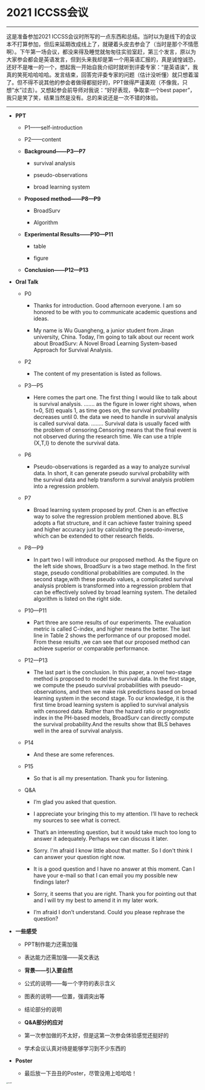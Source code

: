 # 2021 ICCSS会议
***
这是准备参加2021 ICCSS会议时所写的一点东西和总结。当时以为是线下的会议本不打算参加，但后来延期改成线上了，就硬着头皮去参会了（当时是那个不情愿啊）。下午第一场会议，都没来得及睡觉就匆匆往实验室赶，第三个发言，原以为大家参会都会是英语发言，但到头来我却是第一个用英语汇报的，真是诚惶诚恐，还好不是唯一的一个，想起我一开始自我介绍时就听到评委专家：“是英语诶”，我真的笑死哈哈哈哈。发言结束，回答完评委专家的问题（估计没听懂）就只想着溜了。但不得不说其他的参会者做得都挺好的，PPT做得严谨美观（不像我，只想“水”过去）。又想起参会前导师对我说：“好好表现，争取拿一个best paper”，我只是笑了笑，结果当然是没有。总的来说还是一次不错的体验。
***
-  **PPT**

    -  P1——self-introduction

    -  P2——content

    -  **Background——P3—P7**

        -  survival analysis

        -  pseudo-observations

        -  broad learning system

    -  **Proposed method——P8—P9**

        -  BroadSurv

        -  Algorithm

    -  **Experimental Results——P10—P11**

        -  table

        -  figure

    -  **Conclusion——P12—P13**

-  **Oral Talk**

    -  P0

        -  Thanks for introduction. Good afternoon everyone. I am so honored to be with you to communicate academic questions and ideas.
  
        -  My name is Wu Guangheng, a junior student from Jinan university, China. Today, I’m going to talk about our recent work about BroadSurv: A Novel Broad Learning System-based Approach for Survival Analysis.

    -  P2

        -  The content of my presentation is listed as follows.

    -  P3—P5

        -  Here comes the part one. The first thing I would like to talk about is survival analysis. ....... as the figure in lower right shows, when t=0, S(t) equals 1, as time goes on, the survival probability decreases until 0. the data we need to handle in survival analysis is called survival data. ........ Survival data is usually faced with the problem of censoring.Censoring means that the final event is not observed during the research time. We can use a triple {X,T,I} to denote the survival data.

    -  P6

        -  Pseudo-observations is regarded as a way to analyze survival data. In short, it can generate pseudo survival probability with the survival data and help transform a survival analysis problem into a regression problem.

    -  P7

        -  Broad learning system proposed by prof. Chen is an effective way to solve the regression problem mentioned above. BLS adopts a flat structure, and it can achieve faster training speed and higher accuracy just by calculating the pseudo-inverse, which can be extended to other research fields.

    -  P8—P9

        -  In part two I will introduce our proposed method. As the figure on the left side shows, BroadSurv is a two stage method. In the first stage, pseudo conditional probabilities are computed. In the second stage,with these pseudo values, a complicated survival analysis problem is transformed into a regression problem that can be effectively solved by broad learning system. The detailed algorithm is listed on the right side.

    -  P10—P11

        -  Part three are some results of our experiments. The evaluation metric is called C-index, and higher means the better. The last line in Table 2 shows the performance of our proposed model. From these results ,we can see that our proposed method can achieve superior or comparable performance.

    -  P12—P13

        -  The last part is the conclusion. In this paper, a novel two-stage method is proposed to model the survival data. In the first stage, we compute the pseudo survival probabilities with pseudo-observations, and then we make risk predictions based on broad learning system in the second stage. To our knowledge, it is the first time broad learning system is applied to survival analysis with censored data. Rather than the hazard ratio or prognostic index in the PH-based models, BroadSurv can directly compute the survival probability.And the results show that BLS behaves well in the area of survival analysis.

    -  P14

        -  And these are some references.

    - P15

        -  So that is all my presentation. Thank you for listening.

    - Q&A

        -  I’m glad you asked that question.

        -  I appreciate your bringing this to my attention. I’ll have to recheck my sources to see what is correct.

        -  That’s an interesting question, but it would take much too long to answer it adequately. Perhaps we can discuss it later.

        -  Sorry. I'm afraid I know little about that matter. So I don't think I can answer your question right now.

        -  It is a good question and I have no answer at this moment. Can I have your e-mail so that I can email you my possible new findings later?

        -  Sorry, it seems that you are right. Thank you for pointing out that and I will try my best to amend it in my later work.

        -  I’m afraid I don’t understand. Could you please rephrase the question?

-  **一些感受**

    -  PPT制作能力还需加强

    -  表达能力还需加强——英文表达

    -  **背景——引入要自然**

    -  公式的说明——每一个字符的表示含义

    -  图表的说明——位置，强调突出等

    -  结论部分的说明

    -  **Q&A部分的应对**

    -  第一次参加做的不太好，但是这第一次参会体验感觉还挺好的

    -  学术会议认真对待是能够学习到不少东西的

- **Poster**

    - 最后放一下丑丑的Poster，尽管没用上哈哈哈！ <div align="center">
<img src="/assets/Poster.png" alt="model" style="zoom:25%;" />
</div>